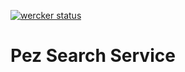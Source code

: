 [![wercker status](https://app.wercker.com/status/4076b93385df4d79985304e3010132ad/m "wercker status")](https://app.wercker.com/project/bykey/4076b93385df4d79985304e3010132ad)

# Pez Search Service